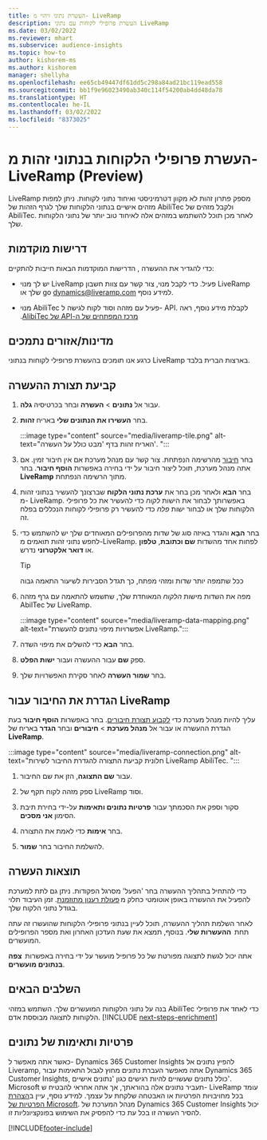 ```yaml
---
title: העשרת נתוני זיהוי מ- LiveRamp
description: העשרת פרופילי לקוחות עם נתוני LiveRamp
ms.date: 03/02/2022
ms.reviewer: mhart
ms.subservice: audience-insights
ms.topic: how-to
author: kishorem-ms
ms.author: kishorem
manager: shellyha
ms.openlocfilehash: ee65cb49447df61dd5c298a84ad21bc119ead558
ms.sourcegitcommit: bb1f9e96023490ab340c114f54200ab4dd48da78
ms.translationtype: HT
ms.contentlocale: he-IL
ms.lasthandoff: 03/02/2022
ms.locfileid: "8373025"
---
```

# <a name="enrich-customer-profiles-with-identity-data-from-liveramp-preview"></a>העשרת פרופילי הלקוחות בנתוני זהות מ- LiveRamp‏ (Preview) 

LiveRamp מספק פתרון זהות לא מקוון דטרמיניסטי ואיחוד נתוני לקוחות. ניתן למפות מזהים אישיים בנתוני הלקוחות שלך לגרף הזהות של AbiliTec ולקבל מזהים של AbiliTec. לאחר מכן תוכל להשתמש במזהים אלה לאיחוד טוב יותר של נתוני הלקוחות שלך. 

## <a name="prerequisites"></a>דרישות מוקדמות 

כדי להגדיר את ההעשרה , הדרישות המוקדמות הבאות חייבות להתקיים: 

- יש לך מנוי LiveRamp פעיל. כדי לקבל מנוי, צור קשר עם צוות חשבון LiveRamp שלך או go [dynamics@liveramp.com](mailto:dynamics@liveramp.com) למידע נוסף.   

- מנוי AbiliTec פעיל עם מזהה וסוד לקוח לגישה ל- API. לקבלת מידע נוסף, ראה ‏‫[מרכז המפתחים של ה-API של AlibiTec](https://developers.liveramp.com/abilitec-api/). 

## <a name="supported-countriesregions"></a>מדינות/אזורים נתמכים 

כרגע אנו תומכים בהעשרת פרופילי לקוחות בנתוני LiveRamp בארצות הברית בלבד. 

## <a name="configure-the-enrichment"></a>קביעת תצורת ההעשרה 

1. עבור אל **נתונים** > **העשרה** ובחר בכרטיסיה **גלה**. 

1. בחר **העשירו את הנתונים שלי** באריח **זהות**. 

   :::image type="content" source="media/liveramp-tile.png" alt-text="האריח זהות בדף 'מבט כולל על העשרה'. ":::

1. בחר [חיבור](connections.md) מהרשימה הנפתחת. צור קשר עם מנהל מערכת אם אין חיבור זמין. אם אתה מנהל מערכת, תוכל ליצור חיבור על ידי בחירה באפשרות **הוסף חיבור**. ‏‏בחר **LiveRamp** מתוך הרשימה הנפתחת. 

1. בחר **הבא** ולאחר מכן בחר את **ערכת נתוני הלקוח** שברצונך להעשיר בנתוני זהות מ- LiveRamp. באפשרותך לבחור את הישות *לקוח* כדי להעשיר את כל פרופילי הלקוחות שלך או לבחור ישות *פלח* כדי להעשיר רק פרופילי לקוחות הנכללים בפלח זה. 

1. בחר **הבָא** והגדר באיזה סוג של שדות מהפרופילים המאוחדים שלך יש להשתמש כדי לחפש נתוני זהות תואמים מ-LiveRamp. לפחות אחד מהשדות **שם וכתובת**, **טלפון** או **דואר אלקטרוני** נדרש. 

   > [!TIP]
   > ככל שתמפה יותר שדות ומזהי מפתח, כך תגדל הסבירות לשיעור התאמה גבוה 

1. מפה את השדות מישות *הלקוח* המאוחדת שלך, שתשמש להתאמה עם גרף מזהה AbilTec של LiveRamp. 

   :::image type="content" source="media/liveramp-data-mapping.png" alt-text="אפשרויות מיפוי נתונים להעשרת LiveRamp.":::

1. בחר **הבא** כדי להשלים את מיפוי השדה. 

1. ספק **שם** עבור ההעשרה ועבור **ישות הפלט**. 

1. בחר **שמור העשרה** לאחר סקירת האפשרויות שלך. 

## <a name="configure-the-connection-for-liveramp"></a>הגדרת את החיבור עבור LiveRamp 

עליך להיות מנהל מערכת כדי [לקבוע תצורת חיבורים](connections.md). בחר באפשרות **הוסף חיבור** בעת הגדרת ההעשרה או עבור אל **מנהל מערכת** > **חיבורים** ובחר **הגדר** באריח של **LiveRamp**. 

:::image type="content" source="media/liveramp-connection.png" alt-text="חלונית קביעת התצורה להגדרת החיבור לשירות LiveRamp AbiliTec. ":::

1. עבור **שם התצוגה**, הזן את שם החיבור. 

1. ספק מזהה לקוח תקף של LiveRamp וסוד. 

1. סקור וספק את הסכמתך עבור **פרטיות נתונים ותאימות** על-ידי בחירת תיבת הסימון **אני מסכים**. 

1. בחר **אימות** כדי לאמת את התצורה. 

1. להשלמת החיבור בחר **שמור**. 

## <a name="enrichment-results"></a>תוצאות העשרה 

כדי להתחיל בתהליך ההעשרה בחר 'הפעל' מסרגל הפקודות. ניתן גם לתת למערכת להפעיל את ההעשרה באופן אוטומטי כחלק מ [פעולת רענון מתוזמנת](system.md#schedule-tab). זמן העיבוד תלוי בגודל נתוני הלקוח שלך. 

לאחר השלמת תהליך ההעשרה, תוכל לעיין בנתוני פרופילי הלקוחות שהועשרו זה עתה תחת  **ההעשרות שלי**. בנוסף, תמצא את שעת העדכון האחרון ואת מספר הפרופילים המועשרים. 

אתה יכול לגשת לתצוגה מפורטת של כל פרופיל מועשר על ידי בחירה באפשרות  **צפה בנתונים מועשרים**. 

## <a name="next-steps"></a>השלבים הבאים

בנה על נתוני הלקוחות המועשרים שלך. השתמש במזהי AbiliTec כדי לאחד את פרופילי הלקוחות לתצוגה מבוססת אדם. 
[!INCLUDE [next-steps-enrichment](../includes/next-steps-enrichment.md)]

## <a name="data-privacy-and-compliance"></a>פרטיות ותאימות של נתונים 

כאשר אתה מאפשר ל- Dynamics 365 Customer Insights להפיץ נתונים אל Liveramp, אתה מאפשר העברת נתונים מחוץ לגבול התאימות עבור Dynamics 365 Customer Insights, כולל נתונים שעשויים להיות רגישים כגון 'נתונים אישיים'. Microsoft תעביר נתונים אלה בהוראתך, אך אתה אחראי להבטיח ש- LiveRamp עומד בכל מחויבויות הפרטיות או האבטחה שלקחת על עצמך. למידע נוסף, עיין ב[הצהרת הפרטיות של Microsoft](https://go.microsoft.com/fwlink/?linkid=396732). מנהל המערכת של Dynamics 365 Customer Insights יכול להסיר העשרה זו בכל עת כדי להפסיק את השימוש בפונקציונליות זו. 


[!INCLUDE[footer-include](../includes/footer-banner.md)]
